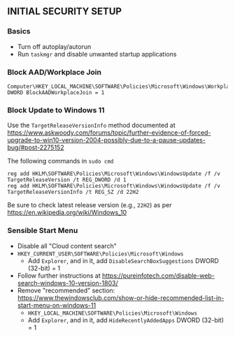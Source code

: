## INITIAL SECURITY SETUP

### Basics

- Turn off autoplay/autorun
- Run `taskmgr` and disable unwanted startup applications

### Block AAD/Workplace Join

```
Computer\HKEY_LOCAL_MACHINE\SOFTWARE\Policies\Microsoft\Windows\WorkplaceJoin
DWORD BlockAADWorkplaceJoin = 1
```

### Block Update to Windows 11

Use the `TargetReleaseVersionInfo` method documented at https://www.askwoody.com/forums/topic/further-evidence-of-forced-upgrade-to-win10-version-2004-possibly-due-to-a-pause-updates-bug/#post-2275152

The following commands in `sudo cmd`

```
reg add HKLM\SOFTWARE\Policies\Microsoft\Windows\WindowsUpdate /f /v TargetReleaseVersion /t REG_DWORD /d 1
reg add HKLM\SOFTWARE\Policies\Microsoft\Windows\WindowsUpdate /f /v TargetReleaseVersionInfo /t REG_SZ /d 22H2
```

Be sure to check latest release version (e.g., `22H2`) as per https://en.wikipedia.org/wiki/Windows_10

### Sensible Start Menu

- Disable all "Cloud content search"
- `HKEY_CURRENT_USER\SOFTWARE\Policies\Microsoft\Windows`
	- Add `Explorer`, and in it, add `DisableSearchBoxSuggestions` DWORD (32-bit) = 1
- Follow further instructions at https://pureinfotech.com/disable-web-search-windows-10-version-1803/
- Remove "recommended" section: https://www.thewindowsclub.com/show-or-hide-recommended-list-in-start-menu-on-windows-11
	- `HKEY_LOCAL_MACHINE\SOFTWARE\Policies\Microsoft\Windows`
	- Add `Explorer`, and in it, add `HideRecentlyAddedApps` DWORD (32-bit) = 1


